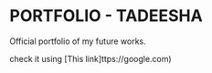 # PORTFOLIO - TADEESHA
Official portfolio of my future works.

check it using [This link]ttps://google.com)
